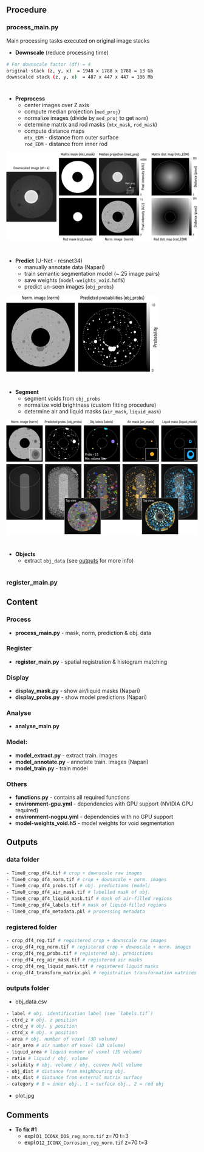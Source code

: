 ## Procedure

### process_main.py
Main processing tasks executed on original image stacks

- **Downscale** (reduce processing time)  
```bash
# For downscale factor (df) = 4  
original stack (z, y, x)  = 1948 x 1788 x 1788 = 13 Gb  
downscaled stack (z, y, x)  = 487 x 447 x 447 = 186 Mb
```
#

- **Preprocess**
    - center images over Z axis
    - compute median projection (`med_proj`)
    - normalize images (divide by `med_proj` to get `norm`)
    - determine matrix and rod masks (`mtx_mask`, `rod_mask`)
    - compute distance maps  
        `mtx_EDM` - distance from outer surface  
        `rod_EDM` - distance from inner rod

<img src="figures/masks&EDM.png" width="600" alt="masks&EDM">

#

- **Predict** (U-Net - resnet34)
    - manually annotate data (Napari)
    - train semantic segmentation model (~ 25 image pairs)
    - save weights (`model-weights_void.hdf5`)
    - predict un-seen images (`obj_probs`)

<img src="figures/predict.png" width="400" alt="predict">

#

- **Segment**
    - segment voids from `obj_probs`
    - normalize void brightness (custom fitting procedure)
    - determine air and liquid masks (`air_mask`, `liquid_mask`)

<img src="figures/segment.png" width="600" alt="segment">

#

- **Objects**
    - extract `obj_data` (see [outputs](###Outputsfolder) for more info)

#

### register_main.py


## Content
### Process  
- **process_main.py** - mask, norm, prediction & obj. data 
    
### Register
- **register_main.py** - spatial registration & histogram matching 

### Display  
- **display_mask.py** - show air/liquid masks (Napari)
- **display_probs.py** - show model predictions (Napari)

### Analyse
- **analyse_main.py**

### Model:  
- **model_extract.py** - extract train. images 
- **model_annotate.py** - annotate train. images (Napari)
- **model_train.py** - train model

### Others
- **functions.py** - contains all required functions
- **environment-gpu.yml** - dependencies with GPU support (NVIDIA GPU required)
- **environment-nogpu.yml** - dependencies with no GPU support
- **model-weights_void.h5** - model weights for void segmentation

## Outputs

### data folder

```bash
- Time0_crop_df4.tif # crop + downscale raw images  
- Time0_crop_df4_norm.tif # crop + downscale + norm. images  
- Time0_crop_df4_probs.tif # obj. predictions (model)  
- Time0_crop_df4_air_mask.tif # labelled mask of obj.  
- Time0_crop_df4_liquid_mask.tif # mask of air-filled regions  
- Time0_crop_df4_labels.tif # mask of liquid-filled regions  
- Time0_crop_df4_metadata.pkl # processing metadata  
```

### registered folder

```bash
- crop_df4_reg.tif # registered crop + downscale raw images
- crop_df4_reg_norm.tif # registered crop + downscale + norm. images
- crop_df4_reg_probs.tif # registered obj. predictions
- crop_df4_reg_air_mask.tif # registered air masks
- crop_df4_reg_liquid_mask.tif # registered liquid masks
- crop_df4_transform_matrix.pkl # registration transformation matrices
```

### outputs folder

- obj_data.csv  
```bash
- label # obj. identification label (see `labels.tif`)
- ctrd_z # obj. z position 
- ctrd_y # obj. y position
- ctrd_x # obj. x position
- area # obj. number of voxel (3D volume)
- air_area # air number of voxel (3D volume)
- liquid_area # liquid number of voxel (3D volume)
- ratio # liquid / obj. volume
- solidity # obj. volume / obj. convex hull volume
- obj_dist # distance from neighbouring obj.
- mtx_dist # distance from external matrix surface
- category # 0 = inner obj., 1 = surface obj., 2 = rod obj
```
- plot.jpg  

## Comments
- **To fix #1**
    - expl `D1_ICONX_DOS_reg_norm.tif` z=70 t=3
    - expl `D12_ICONX_Corrosion_reg_norm.tif` z=70 t=3